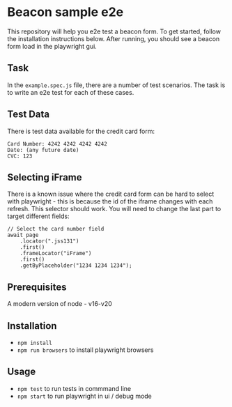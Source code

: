 # Beacon sample e2e

This repository will help you e2e test a beacon form. To get started, follow the installation instructions below. After running, you should see a beacon form load in the playwright gui.

## Task

In the `example.spec.js` file, there are a number of test scenarios. The task is to write an e2e test for each of these cases.

## Test Data

There is test data available for the credit card form:

```
Card Number: 4242 4242 4242 4242
Date: (any future date)
CVC: 123
```

## Selecting iFrame

There is a known issue where the credit card form can be hard to select with playwright - this is because the id of the iframe
changes with each refresh. This selector should work. You will need to change the last part to target different fields:

```
// Select the card number field
await page
    .locator(".jss131")
    .first()
    .frameLocator("iFrame")
    .first()
    .getByPlaceholder("1234 1234 1234");
```

## Prerequisites

A modern version of node - v16-v20

## Installation

- `npm install`
- `npm run browsers` to install playwright browsers

## Usage

- `npm test` to run tests in commmand line
- `npm start` to run playwright in ui / debug mode
